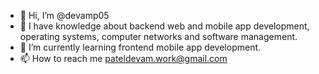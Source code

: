 - 👋 Hi, I’m @devamp05
- 👀 I have knowledge about backend web and mobile app development, operating systems, computer networks and software management.
- 🌱 I’m currently learning frontend mobile app development.
- 📫 How to reach me pateldevam.work@gmail.com

<!---
devamp05/devamp05 is a ✨ special ✨ repository because its `README.md` (this file) appears on your GitHub profile.
You can click the Preview link to take a look at your changes.
--->
